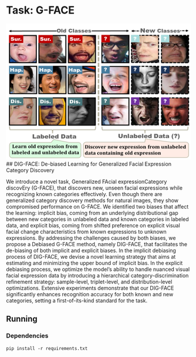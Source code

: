 # Task: G-FACE

<img src="assets/G-FACE.jpg" width="600"/>
## DIG-FACE: De-biased Learning for Generalized Facial Expression Category Discovery


We introduce a novel task, Generalized FAcial expressionCategory discovEry (G-FACE), 
that discovers new, unseen facial expressions while recognizing known categories effectively. 
Even though there are generalized category discovery methods for natural images, they show compromised performance on G-FACE. We identified two biases that affect the learning: 
implicit bias, coming from an underlying distributional gap between new categories in unlabeled data and known categories in labeled data, and explicit bias, coming from shifted preference on explicit visual facial change characteristics from known expressions to unknown expressions. By addressing the challenges caused by both biases, we propose a Debiased G-FACE method, namely DIG-FACE, that facilitates the de-biasing of both implicit and explicit biases. In the implicit debiasing process of DIG-FACE, we devise a novel learning strategy that aims at estimating and minimizing the upper bound of implicit bias. In the explicit debiasing process, we optimize the model’s ability to handle nuanced visual facial expression data by introducing a hierarchical  category-discrimination refinement strategy: sample-level, triplet-level, and distribution-level optimizations. Extensive experiments demonstrate that our DIG-FACE significantly enhances recognition accuracy for both known and new categories, setting a first-of-its-kind standard for the task.  

## Running

### Dependencies

```
pip install -r requirements.txt
```
